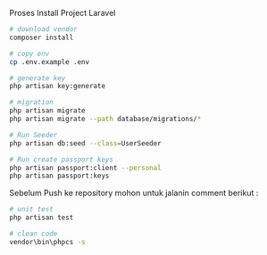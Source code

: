 Proses Install Project Laravel

```sh
# download vendor
composer install
```

```sh
# copy env
cp .env.example .env
```

```sh
# generate key
php artisan key:generate
```

```sh
# migration
php artisan migrate
php artisan migrate --path database/migrations/*
```

```sh
# Run Seeder
php artisan db:seed --class=UserSeeder
```

```sh
# Run create passport keys
php artisan passport:client --personal
php artisan passport:keys
```

Sebelum Push ke repository mohon untuk jalanin comment berikut :

```sh
# unit test
php artisan test
```

```sh
# clean code
vendor\bin\phpcs -s
```
